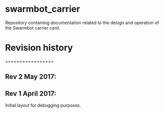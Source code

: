 # swarmbot_carrier
Repository containing documentation related to the design and operation of the Swarmbot carrier card.

# Revision history
=================
## Rev 2 May 2017:

## Rev 1 April 2017:
Initial layout for debugging purposes.
